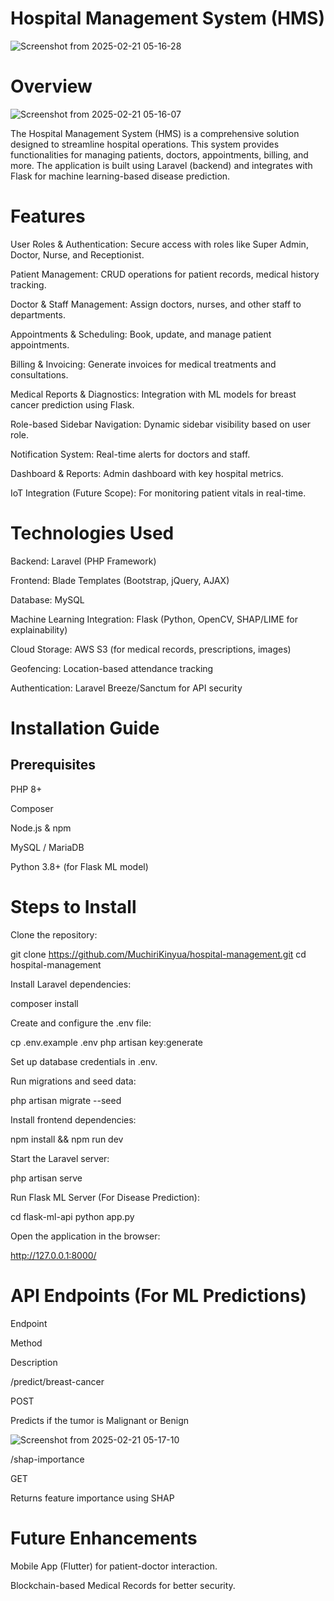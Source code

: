# Hospital Management System (HMS)

![Screenshot from 2025-02-21 05-16-28](https://github.com/user-attachments/assets/4cfcf315-4560-45d2-82d8-110ab6007bb0)

# Overview

![Screenshot from 2025-02-21 05-16-07](https://github.com/user-attachments/assets/8288f08e-c975-43a8-ab43-429592bd6efb)

The Hospital Management System (HMS) is a comprehensive solution designed to streamline hospital operations. This system provides functionalities for managing patients, doctors, appointments, billing, and more. The application is built using Laravel (backend) and integrates with Flask for machine learning-based disease prediction.

# Features

User Roles & Authentication: Secure access with roles like Super Admin, Doctor, Nurse, and Receptionist.

Patient Management: CRUD operations for patient records, medical history tracking.

Doctor & Staff Management: Assign doctors, nurses, and other staff to departments.

Appointments & Scheduling: Book, update, and manage patient appointments.

Billing & Invoicing: Generate invoices for medical treatments and consultations.

Medical Reports & Diagnostics: Integration with ML models for breast cancer prediction using Flask.

Role-based Sidebar Navigation: Dynamic sidebar visibility based on user role.

Notification System: Real-time alerts for doctors and staff.

Dashboard & Reports: Admin dashboard with key hospital metrics.

IoT Integration (Future Scope): For monitoring patient vitals in real-time.

# Technologies Used

Backend: Laravel (PHP Framework)

Frontend: Blade Templates (Bootstrap, jQuery, AJAX)

Database: MySQL

Machine Learning Integration: Flask (Python, OpenCV, SHAP/LIME for explainability)

Cloud Storage: AWS S3 (for medical records, prescriptions, images)

Geofencing: Location-based attendance tracking

Authentication: Laravel Breeze/Sanctum for API security

# Installation Guide

## Prerequisites

PHP 8+

Composer

Node.js & npm

MySQL / MariaDB

Python 3.8+ (for Flask ML model)

# Steps to Install

Clone the repository:

git clone https://github.com/MuchiriKinyua/hospital-management.git
cd hospital-management

Install Laravel dependencies:

composer install

Create and configure the .env file:

cp .env.example .env
php artisan key:generate

Set up database credentials in .env.

Run migrations and seed data:

php artisan migrate --seed

Install frontend dependencies:

npm install && npm run dev

Start the Laravel server:

php artisan serve

Run Flask ML Server (For Disease Prediction):

cd flask-ml-api
python app.py

Open the application in the browser:

http://127.0.0.1:8000/

# API Endpoints (For ML Predictions)

Endpoint

Method

Description

/predict/breast-cancer

POST

Predicts if the tumor is Malignant or Benign

![Screenshot from 2025-02-21 05-17-10](https://github.com/user-attachments/assets/f5950055-b8a4-4587-9895-1b00017633a7)

/shap-importance

GET

Returns feature importance using SHAP

# Future Enhancements

Mobile App (Flutter) for patient-doctor interaction.

Blockchain-based Medical Records for better security.
